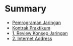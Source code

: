 # Summary

- [Pemrograman Jaringan](README.md)
- [Kontrak Praktikum](00/kontrak.md)
- [1. Review Konsep Jaringan]()
- [2. Internet Address](02/jobsheet02.md)
